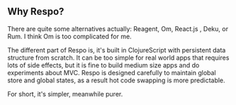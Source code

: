 
Why Respo?
----

There are quite some alternatives actually: Reagent, Om, React.js , Deku, or Rum.
I think Om is too complicated for me.

The different part of Respo is, it's built in ClojureScript with persistent data structure from scratch.
It can be too simple for real world apps that requires lots of side effects, but it is fine to build medium size apps and do experiments about MVC.
Respo is designed carefully to maintain global store and global states,
as a result hot code swapping is more predictable.

For short, it's simpler, meanwhile purer.
